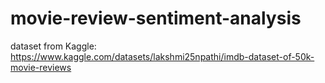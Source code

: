# movie-review-sentiment-analysis
dataset from Kaggle: https://www.kaggle.com/datasets/lakshmi25npathi/imdb-dataset-of-50k-movie-reviews
